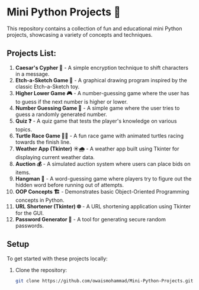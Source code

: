 # Mini Python Projects 🐍

This repository contains a collection of fun and educational mini Python projects, showcasing a variety of concepts and techniques.

## Projects List:

1. **Caesar's Cypher 🔐** - A simple encryption technique to shift characters in a message.
2. **Etch-a-Sketch Game 🎨** - A graphical drawing program inspired by the classic Etch-a-Sketch toy.
3. **Higher Lower Game 🎮** - A number-guessing game where the user has to guess if the next number is higher or lower.
4. **Number Guessing Game 🔢** - A simple game where the user tries to guess a randomly generated number.
5. **Quiz ❓** - A quiz game that tests the player's knowledge on various topics.
6. **Turtle Race Game 🐢🏁** - A fun race game with animated turtles racing towards the finish line.
7. **Weather App (Tkinter) ☀️🌧️** - A weather app built using Tkinter for displaying current weather data.
8. **Auction 💰** - A simulated auction system where users can place bids on items.
9. **Hangman 🤔** - A word-guessing game where players try to figure out the hidden word before running out of attempts.
10. **OOP Concepts 🏗️** - Demonstrates basic Object-Oriented Programming concepts in Python.
11. **URL Shortener (Tkinter) 🌐** - A URL shortening application using Tkinter for the GUI.
12. **Password Generator 🔑** - A tool for generating secure random passwords.

## Setup

To get started with these projects locally:

1. Clone the repository:
   ```bash
   git clone https://github.com/owaismohammad/Mini-Python-Projects.git
